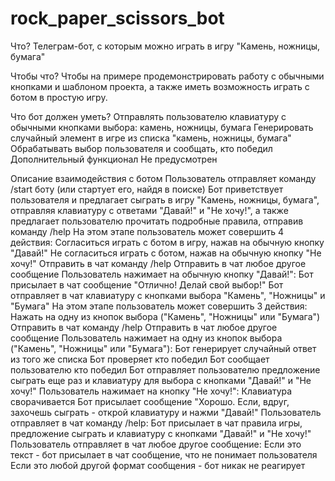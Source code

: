 # rock_paper_scissors_bot

Что?
Телеграм-бот, с которым можно играть в игру "Камень, ножницы, бумага"

Чтобы что?
Чтобы на примере продемонстрировать работу с обычными кнопками и шаблоном проекта, а также иметь возможность играть с ботом в простую игру.

Что бот должен уметь?
Отправлять пользователю клавиатуру с обычными кнопками выбора: камень, ножницы, бумага
Генерировать случайный элемент в игре из списка "камень, ножницы, бумага"
Обрабатывать выбор пользователя и сообщать, кто победил
Дополнительный функционал
Не предусмотрен

Описание взаимодействия с ботом
Пользователь отправляет команду /start боту (или стартует его, найдя в поиске)
Бот приветствует пользователя и предлагает сыграть в игру "Камень, ножницы, бумага", отправляя клавиатуру с ответами "Давай!" и "Не хочу!", а также предлагает пользователю прочитать подробные правила, отправив команду /help
На этом этапе пользователь может совершить 4 действия:
Согласиться играть с ботом в игру, нажав на обычную кнопку "Давай!"
Не согласиться играть с ботом, нажав на обычную кнопку "Не хочу!"
Отправить в чат команду /help
Отправить в чат любое другое сообщение
Пользователь нажимает на обычную кнопку "Давай!":
Бот присылает в чат сообщение "Отлично! Делай свой выбор!"
Бот отправляет в чат клавиатуру с кнопками выбора "Камень", "Ножницы" и "Бумага"
На этом этапе пользователь может совершить 3 действия:
Нажать на одну из кнопок выбора ("Камень", "Ножницы" или "Бумага")
Отправить в чат команду /help
Отправить в чат любое другое сообщение
Пользователь нажимает на одну из кнопок выбора ("Камень", "Ножницы" или "Бумага"):
Бот генерирует случайный ответ из того же списка
Бот проверяет кто победил 
Бот сообщает пользователю кто победил
Бот отправляет пользователю предложение сыграть еще раз и клавиатуру для выбора с кнопками "Давай!" и "Не хочу!"
Пользователь нажимает на кнопку "Не хочу!":
Клавиатура сворачивается
Бот присылает сообщение "Хорошо. Если, вдруг, захочешь сыграть - открой клавиатуру и нажми "Давай!"
Пользователь отправляет в чат команду /help:
Бот присылает в чат правила игры, предложение сыграть и клавиатуру с кнопками "Давай!" и "Не хочу!"
Пользователь отправляет в чат любое другое сообщение:
Если это текст - бот присылает в чат сообщение, что не понимает пользователя
Если это любой другой формат сообщения - бот никак не реагирует
